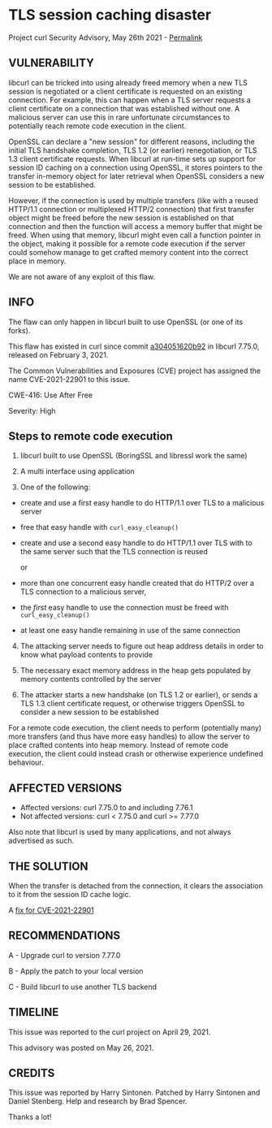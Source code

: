 TLS session caching disaster
============================

Project curl Security Advisory, May 26th 2021 -
[Permalink](https://curl.se/docs/CVE-2021-22901.html)

VULNERABILITY
-------------

libcurl can be tricked into using already freed memory when a new TLS session
is negotiated or a client certificate is requested on an existing connection.
For example, this can happen when a TLS server requests a client certificate
on a connection that was established without one. A malicious server can use
this in rare unfortunate circumstances to potentially reach remote code
execution in the client.

OpenSSL can declare a "new session" for different reasons, including the
initial TLS handshake completion, TLS 1.2 (or earlier) renegotiation, or TLS
1.3 client certificate requests. When libcurl at run-time sets up support for
session ID caching on a connection using OpenSSL, it stores pointers to the
transfer in-memory object for later retrieval when OpenSSL considers a new
session to be established.

However, if the connection is used by multiple transfers (like with a reused
HTTP/1.1 connection or multiplexed HTTP/2 connection) that first transfer
object might be freed before the new session is established on that connection
and then the function will access a memory buffer that might be freed. When
using that memory, libcurl might even call a function pointer in the object,
making it possible for a remote code execution if the server could somehow
manage to get crafted memory content into the correct place in memory.

We are not aware of any exploit of this flaw.

INFO
----

The flaw can only happen in libcurl built to use OpenSSL (or one of its forks).

This flaw has existed in curl since commit
[a304051620b92](https://github.com/curl/curl/commit/a304051620b92) in libcurl
7.75.0, released on February 3, 2021.

The Common Vulnerabilities and Exposures (CVE) project has assigned the name
CVE-2021-22901 to this issue.

CWE-416: Use After Free

Severity: High

## Steps to remote code execution

1. libcurl built to use OpenSSL (BoringSSL and libressl work the same)

2. A multi interface using application

3. One of the following:

 - create and use a first easy handle to do HTTP/1.1 over TLS to a malicious
   server

 - free that easy handle with `curl_easy_cleanup()`

 - create and use a second easy handle to do HTTP/1.1 over TLS with to the
   same server such that the TLS connection is reused

    or

 - more than one concurrent easy handle created that do HTTP/2 over a TLS
   connection to a malicious server,

 - the *first* easy handle to use the connection must be freed with
   `curl_easy_cleanup()`

 - at least one easy handle remaining in use of the same connection

4. The attacking server needs to figure out heap address details in order to
know what payload contents to provide

5. The necessary exact memory address in the heap gets populated by memory
contents controlled by the server

6. The attacker starts a new handshake (on TLS 1.2 or earlier), or sends a TLS
1.3 client certificate request, or otherwise triggers OpenSSL to consider a
new session to be established

For a remote code execution, the client needs to perform (potentially many)
more transfers (and thus have more easy handles) to allow the server to place
crafted contents into heap memory.  Instead of remote code execution, the
client could instead crash or otherwise experience undefined behaviour.

AFFECTED VERSIONS
-----------------

- Affected versions: curl 7.75.0 to and including 7.76.1
- Not affected versions: curl < 7.75.0 and curl >= 7.77.0

Also note that libcurl is used by many applications, and not always advertised
as such.

THE SOLUTION
------------

When the transfer is detached from the connection, it clears the association
to it from the session ID cache logic.

A [fix for CVE-2021-22901](https://github.com/curl/curl/commit/7f4a9a9b2a49547eae24d2e19bc5c346e9026479)

RECOMMENDATIONS
--------------

 A - Upgrade curl to version 7.77.0

 B - Apply the patch to your local version

 C - Build libcurl to use another TLS backend

TIMELINE
--------

This issue was reported to the curl project on April 29, 2021.

This advisory was posted on May 26, 2021.

CREDITS
-------

This issue was reported by Harry Sintonen. Patched by Harry Sintonen and
Daniel Stenberg. Help and research by Brad Spencer.

Thanks a lot!
